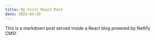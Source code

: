 ```yaml
---
title: My First React Post
date: 2025-04-25
---
```


This is a markdown post served inside a React blog powered by Netlify CMS!